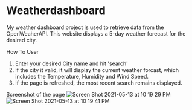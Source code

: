 # Weatherdashboard
My weather dashboard project is used to retrieve data from the OpenWeaherAPI. 
This website displays a 5-day weather forecast for the desired city.

How To User
1. Enter your desired City name and hit 'search'
2. If the city it valid, it will display the current weather forcast, which includes the Temperature, Humidity and Wind Speed.
3. If the page is refreshed, the most recent search remains displayed.

Screenshot of the page
![Screen Shot 2021-05-13 at 10 19 29 PM](https://user-images.githubusercontent.com/77750253/118210992-56f58a80-b439-11eb-8e6c-90f0cc9e1df3.png)
![Screen Shot 2021-05-13 at 10 19 41 PM](https://user-images.githubusercontent.com/77750253/118210997-5b21a800-b439-11eb-8bde-db9b5d891239.png)
